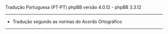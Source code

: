
Tradução Portuguesa (PT-PT) phpBB versão 4.0.12 - phpBB 3.3.12

------------
* Tradução segundo as normas do Acordo Ortográfico

------------
